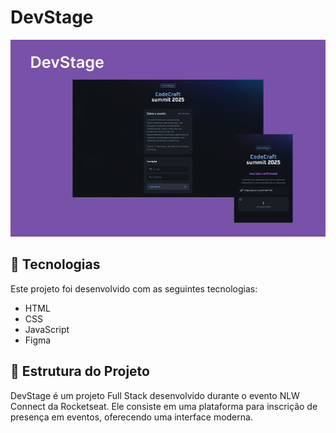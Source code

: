 # DevStage

![Captura de Tela do Projeto](./.github/DevStage.png)

## 🚀 Tecnologias

Este projeto foi desenvolvido com as seguintes tecnologias:
- HTML
- CSS
- JavaScript
- Figma

## 📂 Estrutura do Projeto
DevStage é um projeto Full Stack desenvolvido durante o evento NLW Connect da Rocketseat. Ele consiste em uma plataforma para inscrição de presença em eventos, oferecendo uma interface moderna.

